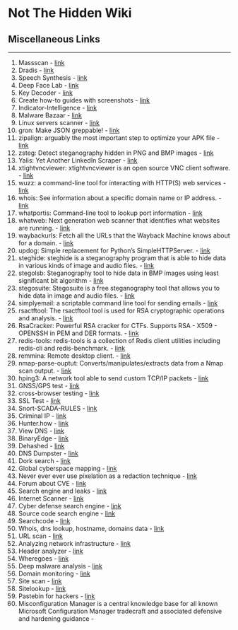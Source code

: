 # Not The Hidden Wiki

## Miscellaneous Links
-----

1. Massscan - [link](https://danielmiessler.com/study/masscan/)
2. Dradis - [link](https://dradisframework.com/ce/)
3. Speech Synthesis - [link](https://elevenlabs.io/speech-synthesis)
4. Deep Face Lab - [link](https://github.com/iperov/DeepFaceLab)
5. Key Decoder - [link](https://github.com/MaximeBeasse/KeyDecoder)
6. Create how-to guides with screenshots - [link](https://chromewebstore.google.com/detail/tango-create-how-to-guide/lggdbpblkekjjbobadliahffoaobaknh)
7. Indicator-Intelligence - [link](https://github.com/OsmanKandemir/indicator-intelligence)
8. Malware Bazaar - [link](https://bazaar.abuse.ch/)
9. Linux servers scanner - [link](https://cybersecuritynews.com/scan-linux-servers/)
10. gron: Make JSON greppable! - [link](https://github.com/tomnomnom/gron)
11. zipalign: arguably the most important step to optimize your APK file - [link](https://developer.android.com/studio/command-line/zipalign)
12. zsteg: Detect steganography hidden in PNG and BMP images - [link](https://github.com/zed-0xff/zsteg)
13. Yalis: Yet Another LinkedIn Scraper - [link](https://github.com/EatonChips/yalis)
14. xtightvncviewer: xtightvncviewer is an open source VNC client software. - [link](https://www.commandlinux.com/man-page/man1/xtightvncviewer.1.html)
15. wuzz: a command-line tool for interacting with HTTP(S) web services - [link](https://github.com/asciimoo/wuzz)
16. whois: See information about a specific domain name or IP address. - [link](https://packages.debian.org/sid/whois)
17. whatportis: Command-line tool to lookup port information - [link](https://github.com/ncrocfer/whatportis)
18. whatweb: Next generation web scanner that identifies what websites are running. - [link](https://github.com/urbanadventurer/WhatWeb)
19. waybackurls: Fetch all the URLs that the Wayback Machine knows about for a domain. - [link](https://github.com/tomnomnom/waybackurls)
20. updog: Simple replacement for Python’s SimpleHTTPServer. - [link](https://github.com/sc0tfree/updog)
21. steghide: steghide is a steganography program that is able to hide data in various kinds of image and audio files. - [link](https://github.com/StefanoDeVuono/steghide)
22. stegolsb: Steganography tool to hide data in BMP images using least significant bit algorithm - [link](https://github.com/KyTn/STEGOLSB)
23. stegosuite: Stegosuite is a free steganography tool that allows you to hide data in image and audio files. - [link](https://github.com/osde8info/stegosuite)
24. simplyemail: a scriptable command line tool for sending emails - [link](https://github.com/SimplySecurity/SimplyEmail)
25. rsactftool: The rsactftool tool is used for RSA cryptographic operations and analysis. - [link](https://github.com/RsaCtfTool/RsaCtfTool)
26. RsaCracker: Powerful RSA cracker for CTFs. Supports RSA - X509 - OPENSSH in PEM and DER formats. - [link](https://github.com/skyf0l/RsaCracker)
27. redis-tools: redis-tools is a collection of Redis client utilities including redis-cli and redis-benchmark. - [link](https://github.com/antirez/redis-tools)
28. remmina: Remote desktop client. - [link](https://github.com/FreeRDP/Remmina)
29. nmap-parse-ouptut: Converts/manipulates/extracts data from a Nmap scan output. - [link](https://github.com/ernw/nmap-parse-output)
30. hping3: A network tool able to send custom TCP/IP packets - [link](https://github.com/antirez/hping)
31. GNSS/GPS test - [link](https://github.com/barbeau/gpstest)
32. cross-browser testing - [link](https://www.browserling.com/)
33. SSL Test - [link](https://dev.ssllabs.com/ssltest/)
34. Snort-SCADA-RULES - [link](https://github.com/digitalbond/Quickdraw-Snort)
35. Criminal IP - [link](https://www.criminalip.io/)
36. Hunter.how - [link](https://hunter.how/)
37. View DNS - [link](https://viewdns.info/)
38. BinaryEdge - [link](https://www.binaryedge.io/)
39. Dehashed - [link](https://www.dehashed.com/)
40. DNS Dumpster - [link](https://dnsdumpster.com/)
41. Dork search - [link](https://dorksearch.com/)
42. Global cyberspace mapping - [link](https://en.fofa.info/)
43. Never ever ever use pixelation as a redaction technique - [link](https://github.com/BishopFox/unredacter)
44. Forum about CVE - [link](https://attackerkb.com/)
45. Search engine and leaks - [link](https://leakix.net/)
46. Internet Scanner - [link](https://netlas.io/)
47. Cyber defense search engine - [link](https://www.onyphe.io/)
48. Source code search engine - [link](https://publicwww.com/)
49. Searchcode - [link](https://searchcode.com/)
50. Whois, dns lookup, hostname, domains data - [link](https://securitytrails.com/)
51. URL scan - [link](https://urlscan.io/)
52. Analyzing network infrastructure - [link](https://www.domaintools.com/resources/blog/analyzing-network-infrastructure-as-composite-objects/)
53. Header analyzer - [link](https://toolbox.googleapps.com/apps/messageheader/)
54. Wheregoes - [link](https://wheregoes.com/)
55. Deep malware analysis - [link](https://www.joesandbox.com/#windows)
56. Domain monitoring - [link](https://checkphish.bolster.ai/)
57. Site scan - [link](https://securityheaders.com/)
58. Sitelookup - [link](https://sitelookup.mcafee.com/) 
59. Pastebin for hackers - [link](https://pastes.sh/)
60. Misconfiguration Manager is a central knowledge base for all known Microsoft Configuration Manager tradecraft and associated defensive and hardening guidance - [](https://github.com/subat0mik/Misconfiguration-Manager)